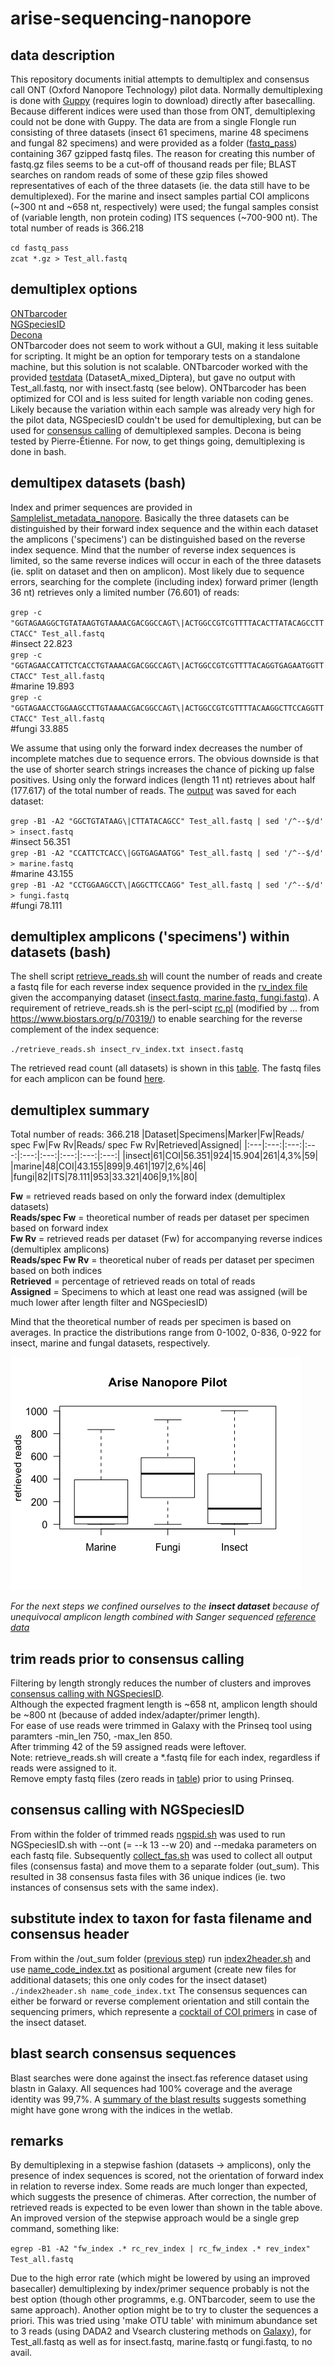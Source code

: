 # arise-sequencing-nanopore
## data description
This repository documents initial attempts to demultiplex and consensus call ONT (Oxford Nanopore Technology) pilot data.
Normally demultiplexing is done with [Guppy](https://community.nanoporetech.com/protocols/Guppy-protocol/v/gpb_2003_v1_revz_14dec2018/linux-guppy) (requires login to download) directly after basecalling. Because different indices were used than those from ONT, demultiplexing could not be done with Guppy.
The data are from a single Flongle run consisting of three datasets (insect 61 specimens, marine 48 specimens and fungal 82 specimens)
and were provided as a folder ([fastq_pass](https://drive.google.com/drive/u/1/folders/1b-3ZsvCA9DyMpFp9QCmAJBaPFgScnIY1)) containing 367 gzipped fastq files. 
The reason for creating this number of fastq.gz files seems to be a cut-off of thousand reads per file; BLAST searches on random reads of some of these
gzip files showed representatives of each of the three datasets (ie. the data still have to be demultiplexed). For the marine and insect
samples partial COI amplicons (~300 nt and ~658 nt, respectively) were used; the fungal samples consist of (variable length, non 
protein coding) ITS sequences (~700-900 nt). The total number of reads is 366.218

`cd fastq_pass`\
`zcat *.gz > Test_all.fastq`

## demultiplex options
[ONTbarcoder](https://github.com/asrivathsan/ONTbarcoder)\
[NGSpeciesID](https://github.com/ksahlin/NGSpeciesID)\
[Decona](https://github.com/Saskia-Oosterbroek/decona)\
ONTbarcoder does not seem to work without a GUI, making it less suitable for scripting. It might be an option for temporary tests on
a standalone machine, but this solution is not scalable. ONTbarcoder worked with the provided [testdata](https://drive.google.com/drive/folders/1F-ojNW-gj2YL1vj8QXsuDxB1BAdZsw20) (DatasetA_mixed_Diptera), but gave no output with Test_all.fastq, nor with insect.fastq (see below). ONTbarcoder has been 
optimized for COI and is less suited for length variable non coding genes. Likely because the variation within each sample was already very high for the pilot data, NGSpeciesID couldn't be used for demultiplexing, but can be used for [consensus calling](#consensus-calling-with-ngspeciesid) of demultiplexed samples. Decona is being tested by Pierre-Étienne. For now, to get things going, demultiplexing is done in bash.

## demultipex datasets (bash)
Index and primer sequences are provided in [Samplelist_metadata_nanopore](https://docs.google.com/spreadsheets/d/18Ms2JC2UmoVHpKIEy736SGRIA0DBC6dy/edit?usp=sharing&ouid=109237925768461347094&rtpof=true&sd=true). Basically the three datasets can be distinguished by their
forward index sequence and the within each dataset the amplicons ('specimens') can be distinguished based on the reverse index sequence.
Mind that the number of reverse index sequences is limited, so the same reverse indices will occur in each of the three datasets (ie. split
on dataset and then on amplicon). Most likely due to sequence errors, searching for the complete (including index) forward primer (length 36 nt)
retrieves only a limited number (76.601) of reads:

`grep -c "GGTAGAAGGCTGTATAAGTGTAAAACGACGGCCAGT\|ACTGGCCGTCGTTTTACACTTATACAGCCTTCTACC" Test_all.fastq`\
#insect  22.823\
`grep -c "GGTAGAACCATTCTCACCTGTAAAACGACGGCCAGT\|ACTGGCCGTCGTTTTACAGGTGAGAATGGTTCTACC" Test_all.fastq`\
#marine  19.893\
`grep -c "GGTAGAACCTGGAAGCCTTGTAAAACGACGGCCAGT\|ACTGGCCGTCGTTTTACAAGGCTTCCAGGTTCTACC" Test_all.fastq`\
#fungi   33.885

We assume that using only the forward index decreases the number of incomplete matches due to sequence errors. The obvious downside is that 
the use of shorter search strings increases the chance of picking up false positives. Using only the forward indices (length 11 nt) retrieves about
half (177.617) of the total number of reads. The [output](https://drive.google.com/drive/folders/1zYL8aNuHByU2BTK5xHu8yUuSoyxTK69E?usp=sharing) was saved for each dataset:

`grep -B1 -A2 "GGCTGTATAAG\|CTTATACAGCC" Test_all.fastq | sed '/^--$/d' > insect.fastq`\
#insect  56.351\
`grep -B1 -A2 "CCATTCTCACC\|GGTGAGAATGG" Test_all.fastq | sed '/^--$/d' > marine.fastq`\
#marine  43.155\
`grep -B1 -A2 "CCTGGAAGCCT\|AGGCTTCCAGG" Test_all.fastq | sed '/^--$/d' > fungi.fastq`\
#fungi   78.111

## demultiplex amplicons ('specimens') within datasets (bash)
The shell script [retrieve_reads.sh](https://github.com/naturalis/arise-sequencing-nanopore/blob/main/scripts/retrieve_reads.sh) will count the number of reads and create a fastq file for each reverse index sequence provided in the [rv_index file](https://github.com/naturalis/arise-sequencing-nanopore/tree/main/index_files) given the accompanying dataset ([insect.fastq, marine.fastq, fungi.fastq](https://drive.google.com/drive/folders/1zYL8aNuHByU2BTK5xHu8yUuSoyxTK69E?usp=sharing)).
A requirement of retrieve_reads.sh is the perl-scipt [rc.pl](https://github.com/naturalis/arise-sequencing-nanopore/blob/main/scripts/rc.pl) (modified by ... from https://www.biostars.org/p/70319/) to enable searching for the reverse complement of the index sequence:

`./retrieve_reads.sh insect_rv_index.txt insect.fastq`

The retrieved read count (all datasets) is shown in this [table](https://github.com/naturalis/arise-sequencing-nanopore/blob/main/metadata/Retrieved_reads.md).
The fastq files for each amplicon can be found [here](https://drive.google.com/drive/folders/1zYL8aNuHByU2BTK5xHu8yUuSoyxTK69E?usp=sharing).

## demultiplex summary
Total number of reads: 366.218
|Dataset|Specimens|Marker|Fw|Reads/   spec Fw|Fw Rv|Reads/  spec Fw Rv|Retrieved|Assigned|
|:---|:---:|:---:|:---:|:---:|:---:|:---:|:---:|:---:|
|insect|61|COI|56.351|924|15.904|261|4,3%|59|
|marine|48|COI|43.155|899|9.461|197|2,6%|46|
|fungi|82|ITS|78.111|953|33.321|406|9,1%|80|

**Fw** = retrieved reads based on only the forward index (demultiplex datasets)\
**Reads/spec Fw** = theoretical number of reads per dataset per specimen based on forward index\
**Fw Rv** = retrieved reads per dataset (Fw) for accompanying reverse indices (demultiplex amplicons)\
**Reads/spec Fw Rv** = theoretical nuber of reads per dataset per specimen based on both indices\
**Retrieved** = percentage of retrieved reads on total of reads\
**Assigned** = Specimens to which at least one read was assigned (will be much lower after length filter and NGSpeciesID)

Mind that the theoretical number of reads per specimen is based on averages. In practice the distributions range
from 0-1002, 0-836, 0-922 for insect, marine and fungal datasets, respectively.

![](https://github.com/naturalis/arise-sequencing-nanopore/blob/main/images/Nanopore_boxplot.png)

*For the next steps we confined ourselves to the **insect dataset** because of unequivocal amplicon length combined with Sanger sequenced [reference data](https://github.com/naturalis/arise-sequencing-nanopore/blob/main/metadata/insect_reference.fasta.txt)*

## trim reads prior to consensus calling
Filtering by length strongly reduces the number of clusters and improves [consensus calling with NGSpeciesID](#consensus_calling_with_ngspeciesid).\
Although the expected fragment length is ~658 nt, amplicon length should be ~800 nt (because of added index/adapter/primer length).\
For ease of use reads were trimmed in Galaxy with the Prinseq tool using paramters -min_len 750, -max_len 850.\
After trimming 42 of the 59 assigned reads were leftover.\
Note: retrieve_reads.sh will create a \*.fastq file for each index, regardless if reads were assigned to it.\
Remove empty fastq files (zero reads in [table](https://github.com/naturalis/arise-sequencing-nanopore/blob/main/metadata/Retrieved_reads.md)) prior to using Prinseq.

## consensus calling with NGSpeciesID
From within the folder of trimmed reads [ngspid.sh](https://github.com/naturalis/arise-sequencing-nanopore/blob/main/scripts/ngspid.sh) was used to run NGSpeciesID.sh with --ont (= --k 13 --w 20) and --medaka parameters on each fastq file. Subsequently [collect_fas.sh](https://github.com/naturalis/arise-sequencing-nanopore/blob/main/scripts/collect_fas.sh) was used  to collect all output files (consensus fasta) and move them to a separate folder (out_sum).
This resulted in 38 consensus fasta files with 36 unique indices (ie. two instances of consensus sets with the same index).

## substitute index to taxon for fasta filename and consensus header
From within the /out_sum folder ([previous step](#consensus-calling-with-ngspeciesid)) run [index2header.sh](https://github.com/naturalis/arise-sequencing-nanopore/blob/main/scripts/index2header.sh) and use [name_code_index.txt](https://github.com/naturalis/arise-sequencing-nanopore/blob/main/index_files/name_code_index.txt) as positional argument (create new files for additional datasets; this one only codes for the insect dataset)\
`./index2header.sh name_code_index.txt`
The consensus sequences can either be forward or reverse complement orientation and still contain the sequencing primers, which represente a [cocktail of COI primers](https://docs.google.com/document/d/1ksfuHD4NOmXkHz1ZUdbrwhz9NWqLD_w_tctlplB7dHM/edit) in case of the insect dataset. 

## blast search consensus sequences
Blast searches were done against the insect.fas reference dataset using blastn in Galaxy. All sequences had 100% coverage and the average identity was 99,7%. A [summary of the blast results](https://github.com/naturalis/arise-sequencing-nanopore/blob/main/metadata/insect_blast.md) suggests something might have gone wrong with the indices in the wetlab. 

## remarks
By demultiplexing in a stepwise fashion (datasets -> amplicons), only the presence of index sequences is scored,
not the orientation of forward index in relation to reverse index. Some reads are much longer than expected, which suggests
the presence of chimeras. After correction, the number of retrieved reads is expected to be even lower than shown in
the table above. An improved version of the stepwise approach would be a single grep command, something like:

`egrep -B1 -A2 "fw_index .* rc_rev_index | rc_fw_index .* rev_index" Test_all.fastq` 

Due to the high error rate (which might be lowered by using an improved basecaller) demultiplexing by index/primer
sequence probably is not the best option (though other programms, e.g. ONTbarcoder, seem to use the same approach).
Another option might be to try to cluster the sequences a priori. This was tried using 'make OTU table' with minimum
abundance set to 3 reads (using DADA2 and Vsearch clustering methods on [Galaxy](https://galaxy.naturalis.nl/)), for 
Test_all.fastq as well as for insect.fastq, marine.fastq or fungi.fastq, to no avail.

